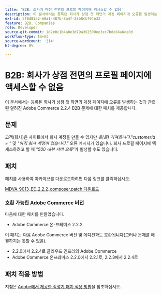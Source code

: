 ```yaml
---
title: 'B2B: 회사가 매장 전면의 프로필 페이지에 액세스할 수 없음'
description: 이 문서에서는 등록된 회사가 상점 첫 화면의 계정 페이지에 오류를 발생하는 것과 관련된 알려진 Adobe Commerce 2.2.4 B2B 문제에 대한 패치를 제공합니다.
exl-id: 5f0d81a2-e0a1-487b-8a4f-28b8cb704e32
feature: B2B, Companies
role: Developer
source-git-commit: 1d2e0c1b4a8e3d79a362500ee3ec7bde84a6ce0d
workflow-type: tm+mt
source-wordcount: '214'
ht-degree: 0%

---
```


# B2B: 회사가 상점 전면의 프로필 페이지에 액세스할 수 없음

이 문서에서는 등록된 회사가 상점 첫 화면의 계정 페이지에 오류를 발생하는 것과 관련된 알려진 Adobe Commerce 2.2.4 B2B 문제에 대한 패치를 제공합니다.

## 문제

고객(회사)은 사이트에서 회사 계정을 만들 수 있지만 *을(를) 가져옵니다.&quot;customerId = &quot;* 및 *&quot;아직 회사 계정이 없습니다.&quot;* 오류 메시지가 있습니다. 회사 프로필 페이지에 액세스하려고 할 때 *&quot;500 내부 서버 오류&quot;*&#x200B;가 발생할 수도 있습니다.

## 패치

패치를 사용하여 아카이브를 다운로드하려면 다음 링크를 클릭하십시오.

[MDVA-9013\_EE\_2.2.2\_composer.patch 다운로드](assets/MDVA-9013_EE_2.2.2_composer.patch.zip)

### 호환 가능한 Adobe Commerce 버전

다음에 대한 패치를 만들었습니다.

* Adobe Commerce 온-프레미스 2.2.2

이 패치는 다음 Adobe Commerce 버전 및 에디션과도 호환됩니다(그러나 문제를 해결하지는 못할 수 있음).

* 2.2.0에서 2.2.4로 클라우드 인프라의 Adobe Commerce
* Adobe Commerce 온프레미스 2.2.0에서 2.2.1로, 2.2.3에서 2.2.4로

## 패치 적용 방법

지침은 [Adobe에서 제공한 작성기 패치 적용 방법](/help/how-to/general/how-to-apply-a-composer-patch-provided-by-magento.md)을 참조하십시오.
